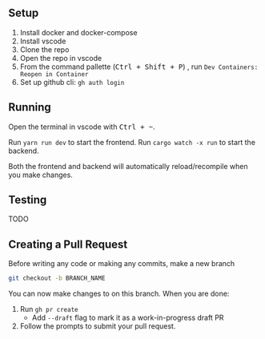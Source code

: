 ## Setup

1. Install docker and docker-compose
2. Install vscode
3. Clone the repo
4. Open the repo in vscode
5. From the command pallette (<kbd>Ctrl + Shift + P</kbd>) , run `Dev Containers: Reopen in Container`
6. Set up github cli: `gh auth login`

## Running

Open the terminal in vscode with <kbd>Ctrl + ~</kbd>.

Run `yarn run dev` to start the frontend.
Run `cargo watch -x run` to start the backend.

Both the frontend and backend will automatically reload/recompile when you make changes.

## Testing

TODO

## Creating a Pull Request

Before writing any code or making any commits, make a new branch

```bash
git checkout -b BRANCH_NAME
```

You can now make changes to on this branch. When you are done:

1. Run `gh pr create`
	- Add `--draft` flag to mark it as a work-in-progress draft PR
2. Follow the prompts to submit your pull request.
